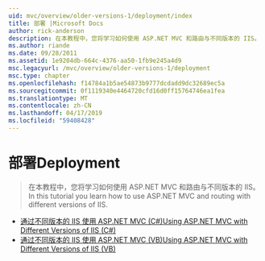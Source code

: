 ```yaml
---
uid: mvc/overview/older-versions-1/deployment/index
title: 部署 |Microsoft Docs
author: rick-anderson
description: 在本教程中，您将学习如何使用 ASP.NET MVC 和路由与不同版本的 IIS。
ms.author: riande
ms.date: 09/28/2011
ms.assetid: 1e9204db-664c-4376-aa50-1fb9e245a4d9
msc.legacyurl: /mvc/overview/older-versions-1/deployment
msc.type: chapter
ms.openlocfilehash: f14784a1b5ae54873b9777dcdadd9dc32689ec5a
ms.sourcegitcommit: 0f1119340e4464720cfd16d0ff15764746ea1fea
ms.translationtype: MT
ms.contentlocale: zh-CN
ms.lasthandoff: 04/17/2019
ms.locfileid: "59408428"
---
```

# <a name="deployment"></a><span data-ttu-id="0944c-103">部署</span><span class="sxs-lookup"><span data-stu-id="0944c-103">Deployment</span></span>

> <span data-ttu-id="0944c-104">在本教程中，您将学习如何使用 ASP.NET MVC 和路由与不同版本的 IIS。</span><span class="sxs-lookup"><span data-stu-id="0944c-104">In this tutorial you learn how to use ASP.NET MVC and routing with different versions of IIS.</span></span>


- [<span data-ttu-id="0944c-105">通过不同版本的 IIS 使用 ASP.NET MVC (C#)</span><span class="sxs-lookup"><span data-stu-id="0944c-105">Using ASP.NET MVC with Different Versions of IIS (C#)</span></span>](using-asp-net-mvc-with-different-versions-of-iis-cs.md)
- [<span data-ttu-id="0944c-106">通过不同版本的 IIS 使用 ASP.NET MVC (VB)</span><span class="sxs-lookup"><span data-stu-id="0944c-106">Using ASP.NET MVC with Different Versions of IIS (VB)</span></span>](using-asp-net-mvc-with-different-versions-of-iis-vb.md)
